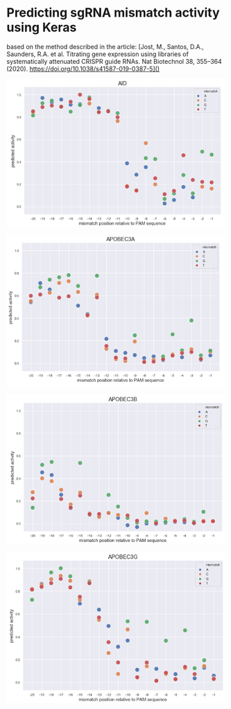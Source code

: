 # Predicting sgRNA mismatch activity using Keras

based on the method described in the article: [Jost, M., Santos, D.A., Saunders, R.A. et al. Titrating gene expression using libraries of systematically attenuated CRISPR guide RNAs. Nat Biotechnol 38, 355–364 (2020). https://doi.org/10.1038/s41587-019-0387-5]()

![aid](https://raw.githubusercontent.com/babinyurii/sgRNA-mismatch-activity/master/plots/aid.png)

![apobec3a](https://raw.githubusercontent.com/babinyurii/sgRNA-mismatch-activity/master/plots/apobec3a.png)

![apobec3b](https://raw.githubusercontent.com/babinyurii/sgRNA-mismatch-activity/master/plots/apobec3b.png)

![apobec3g](https://raw.githubusercontent.com/babinyurii/sgRNA-mismatch-activity/master/plots/apobec3g.png)


